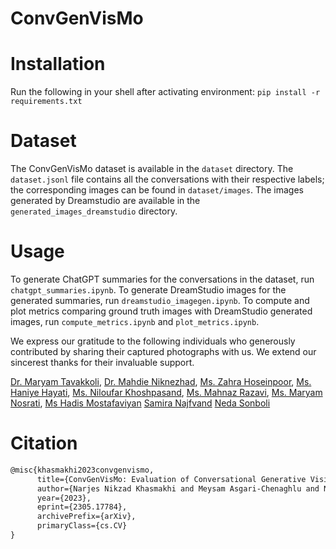 # ConvGenVisMo

# Installation
Run the following in your shell after activating environment:
`pip install -r requirements.txt`


# Dataset
The ConvGenVisMo dataset is available in the `dataset` directory. The `dataset.jsonl` file contains all the conversations with their respective labels; the corresponding images can be found in `dataset/images`.
The images generated by Dreamstudio are available in the `generated_images_dreamstudio` directory.

# Usage
To generate ChatGPT summaries for the conversations in the dataset, run `chatgpt_summaries.ipynb`.
To generate DreamStudio images for the generated summaries, run `dreamstudio_imagegen.ipynb`.
To compute and plot metrics comparing ground truth images with DreamStudio generated images, run `compute_metrics.ipynb` and `plot_metrics.ipynb`.

We express our gratitude to the following individuals who generously contributed by sharing their captured photographs with us. We extend our sincerest thanks for their invaluable support.

[Dr. Maryam Tavakkoli](https://instagram.com/tavakkoli56?igshid=MzRlODBiNWFlZA==),
[Dr. Mahdie Niknezhad](https://instagram.com/doctor_niknezhad_atfal?igshid=MzRlODBiNWFlZA==),
[Ms. Zahra Hoseinpoor](https://instagram.com/zahra.hoseinpoor61?igshid=MzRlODBiNWFlZA==),
[Ms. Haniye Hayati](https://instagram.com/haniye_hayati?igshid=MzRlODBiNWFlZA==),
[Ms. Niloufar Khoshpasand](https://instagram.com/niloufar.fns?igshid=MzRlODBiNWFlZA==),
[Ms. Mahnaz Razavi](https://instagram.com/kardely_art?igshid=MzRlODBiNWFlZA==),
[Ms. Maryam Nosrati](https://www.linkedin.com/in/maryam-nosrati-1aa672233),
[Ms Hadis Mostafaviyan](https://instagram.com/italk_ielts_group?igshid=MzRlODBiNWFlZA==)
[Samira Najfvand](https://www.linkedin.com/in/samira-naj-466430173/)
[Neda Sonboli](https://www.linkedin.com/in/neda-sonboli-750127197/)

# Citation

```latex
@misc{khasmakhi2023convgenvismo,
      title={ConvGenVisMo: Evaluation of Conversational Generative Vision Models}, 
      author={Narjes Nikzad Khasmakhi and Meysam Asgari-Chenaghlu and Nabiha Asghar and Philipp Schaer and Dietlind Zühlke},
      year={2023},
      eprint={2305.17784},
      archivePrefix={arXiv},
      primaryClass={cs.CV}
}
```
